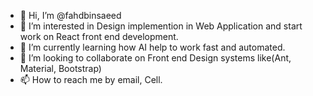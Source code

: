 - 👋 Hi, I’m @fahdbinsaeed
- 👀 I’m interested in Design implemention in Web Application and start work on React front end development.
- 🌱 I’m currently learning how AI help to work fast and automated.
- 💞️ I’m looking to collaborate on Front end Design systems like(Ant, Material, Bootstrap)
- 📫 How to reach me by email, Cell.

<!---
fahdbinsaeed/fahdbinsaeed is a ✨ special ✨ repository because its `README.md` (this file) appears on your GitHub profile.
You can click the Preview link to take a look at your changes.
--->
